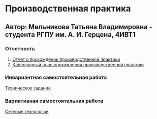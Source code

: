 # Производственная практика  
##  Автор: Мельникова Татьяна Владимировна - студента РГПУ им. А. И. Герцена, 4ИВТ1
### Отчетность
1. [Отчет о прохождении производственной практики](https://github.com/tannia6849/practice_sem8/blob/main/отчет_технологическая.pdf)   
2. [Календарный план прохождения производственной практики](https://github.com/tannia6849/practice_sem8/blob/main/задание_технологическая.pdf)   
### Инвариантная самостоятельная работа    
[Техническое задание](https://github.com/tannia6849/practice_sem8/blob/main/ИСР_1.3.pdf)
### Вариативная самостоятельная работа  
[Сетевые технологии](https://github.com/tannia6849/practice_sem8/blob/main/ВСР_1.1.pdf)
